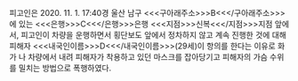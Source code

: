 피고인은 2020. 11. 1. 17:40경 울산 남구 <<<구아래주소>>>B<<</구아래주소>>>에 있는 <<<은행>>>C<<</은행>>>은행 <<<지점>>>신복<<</지점>>>지점 앞에서, 피고인이 차량을 운행하면서 횡단보도 앞에서 정차하지 않고 계속 진행한 것에 대해 피해자 <<<내국인이름>>>D<<</내국인이름>>>(29세)이 항의를 한다는 이유로 화가 나 차량에서 내려 피해자가 착용하고 있던 마스크를 잡아당기고 피해자의 가슴 수위를 밀치는 방법으로 폭행하였다.